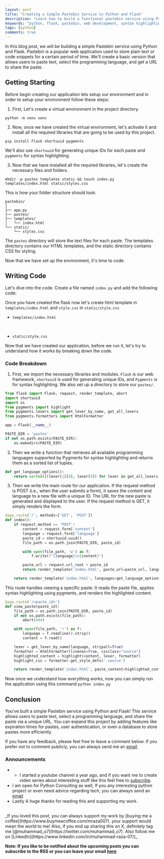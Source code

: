 ```yaml
---
layout: post
title: "Creating a Simple Pastebin Service in Python and Flask"
description: "Learn how to build a functional pastebin service using Python and Flask. This tutorial covers web development basics, file handling, and syntax highlighting."
keywords: "python, flask, pastebin, web development, syntax highlighting, programming tutorial"
tags: [python]
comments: true
---
```


In this blog post, we will be building a simple Pastebin service using Python and Flask. Pastebin is a popular web application used to store plain text or code snippets for a certain period of time. We'll create a basic version that allows users to paste text, select the programming language, and get a URL to share the paste.

## Getting Starting

Before begin creating our application lets setup our environment and in order to setup your environment follow these steps:

1. First, Let's create a virtual environment in the project directory.

```shell
python -m venv venv
```
2. Now, once we have created the virtual environment, let's activate it and install all the required libraries that are going to be used by this project.

```shell
pip install Flask shortuuid pygments
```
We'll also use `shortuuid` for generating unique IDs for each paste and `pygments` for syntax highlighting.

3. Now that we have installed all the required libraries, let's create the necessary files and folders. 

```shell
mkdir -p pastes templates static && touch index.py templates/index.html static/styles.css
```
This is how your folder structure should look:

```shell
pastebin/
│
├── app.py
├── pastes/
├── templates/
│   └── index.html
└── static/
    └── styles.css

```
The `pastes` directory will store the text files for each paste. The templates directory contains our HTML templates, and the static directory contains CSS for styling.

Now that we have set up the environment, it's time to code.

## Writing Code

Let's dive into the code. Create a file named `index.py` and add the following code:


<script src="https://pastebin.com/embed_js/EKZZqFcZ?theme=light"></script>

Once you have created the flask now let's create html template in `templates/index.html` and `style.css` in `static/style.css`

- `templates/index.html`

<script src="https://pastebin.com/embed_js/q7TgjpxX?theme=light"></script>
<br>

- `static/style.css`

<script src="https://pastebin.com/embed_js/P1Eykcnb?theme=light"></script>

Now that we have created our application, before we run it, let's try to understand how it works by breaking down the code.

### Code Breakdown

1. First, we import the necessary libraries and modules. `Flask` is our web framework, `shortuuid` is used for generating unique IDs, and `Pygments` is for syntax highlighting. We also set up a directory to store our `pastes/`.

```python
from flask import Flask, request, render_template, abort
import shortuuid
import os
from pygments import highlight
from pygments.lexers import get_lexer_by_name, get_all_lexers
from pygments.formatters import HtmlFormatter

app = Flask(__name__)

PASTE_DIR = 'pastes'
if not os.path.exists(PASTE_DIR):
    os.makedirs(PASTE_DIR)
```

2. Then we write a function that retrieves all available programming languages supported by Pygments for syntax highlighting and returns them as a sorted list of tuples.

```python
def get_language_options():
    return sorted([(lexer[1][0], lexer[0]) for lexer in get_all_lexers() if lexer[1]])
```

3. Then we write the main route for our application. If the request method is POST (i.e., when the user submits a form), it saves the content and language to a new file with a unique ID. The URL for the new paste is generated and displayed to the user. If the request method is GET, it simply renders the form.

```python
@app.route('/', methods=['GET', 'POST'])
def index():
    if request.method == 'POST':
        content = request.form['content']
        language = request.form['language']
        paste_id = shortuuid.uuid()
        file_path = os.path.join(PASTE_DIR, paste_id)

        with open(file_path, 'w') as f:
            f.write(f"{language}\n{content}")

        paste_url = request.url_root + paste_id
        return render_template('index.html', paste_url=paste_url, languages=get_language_options())

    return render_template('index.html', languages=get_language_options())

```

This route handles viewing a specific paste. It reads the paste file, applies syntax highlighting using pygments, and renders the highlighted content.

```python
@app.route('/<paste_id>')
def view_paste(paste_id):
    file_path = os.path.join(PASTE_DIR, paste_id)
    if not os.path.exists(file_path):
        abort(404)

    with open(file_path, 'r') as f:
        language = f.readline().strip()
        content = f.read()

    lexer = get_lexer_by_name(language, stripall=True)
    formatter = HtmlFormatter(linenos=True, cssclass="source")
    highlighted_content = highlight(content, lexer, formatter)
    highlight_css = formatter.get_style_defs('.source')

    return render_template('index.html', paste_content=highlighted_content, highlight_css=highlight_css)

```


Now once we understand how everything works, now you can simply run the application using this command
`python index.py`

## Conclusion

You've built a simple Pastebin service using Python and Flask! This service allows users to paste text, select a programming language, and share the paste via a unique URL. You can expand this project by adding features like expiration times for pastes, user authentication, or even a database to store pastes more efficiently.

If you have any feedback, please feel free to leave a comment below. If you prefer not to comment publicly, you can always send me an [email](mailto:muhammadraza0047@gmail.com).

### Announcements

- - I started a youtube channel a year ago, and if you want me to create video series about interesting stuff like this feel free to [subscribe](https://www.youtube.com/channel/UCC_OnjbHWxVNYjf4YsAdMdA).
- I am  open for Python Consulting as well, If you any interesting python project or even need advice regarding tech, you can always send an [email](mailto:muhammadraza0047@gmail.com)
- Lastly A huge thanks for reading this and supporting my work.

<br>
_If you loved this post, you can always support my work by [buying me a coffee](https://www.buymeacoffee.com/mraza007). your support would mean the world to me! Also, if you end up sharing this on X, definitely tag me [@muhammad_o7](https://twitter.com/muhammad_o7). Also follow me on [LinkedIn](https://www.linkedin.com/in/muhammad-raza-07/)_


**Note: If you like to be notified about the upcoming posts you can subscribe to the RSS or you can leave your email [here](https://forms.gle/M1EK61LLCxJ3iTiD7)**
